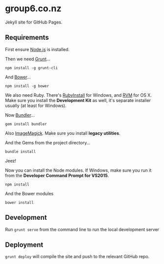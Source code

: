 group6.co.nz
============

Jekyll site for GitHub Pages.

Requirements
------------

First ensure [Node.js](http://nodejs.org/) is installed.

Then we need [Grunt](http://gruntjs.com/)...

`npm install -g grunt-cli`

And [Bower](http://bower.io/)...

`npm install -g bower`

We also need Ruby. There's [RubyInstall](http://rubyinstaller.org/) for Windows,
and [RVM](http://rvm.io/) for OS X.
Make sure you install the **Development Kit** as well, it's separate installer
usually (at least for Windows).

Now [Bundler](http://bundler.io/)...

`gem install bundler`

Also [ImageMagick](http://www.imagemagick.org/). Make sure you install **legacy utilities**.

And the Gems from the project directory...

`bundle install`

Jeez!

Now you can install the Node modules.
If Windows, make sure you run it from the **Developer Command Prompt for VS2015**.

`npm install`

And the Bower modules

`bower install`


Development
----------

Run `grunt serve` from the command line to run the local development server

Deployment
----------

`grunt deploy` will compile the site and push to the relevant GitHub repo.
